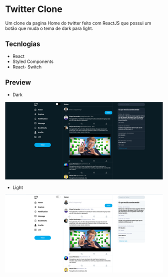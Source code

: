 # Twitter Clone

  Um clone da pagina Home do twitter feito com ReactJS que possui um botão que muda o tema de dark para light.
  
## Tecnlogias

  - React
  - Styled Components
  - React- Switch

## Preview

  - Dark

  <img src="./assets/Preview.png" alt="preview">


  - Light


  <img src="./assets/Preview2.png" alt="preview">